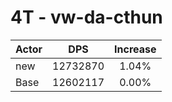 # 4T - vw-da-cthun
| Actor | DPS | Increase |
|---|:---:|:---:|
|new|12732870|1.04%|
|Base|12602117|0.00%|
